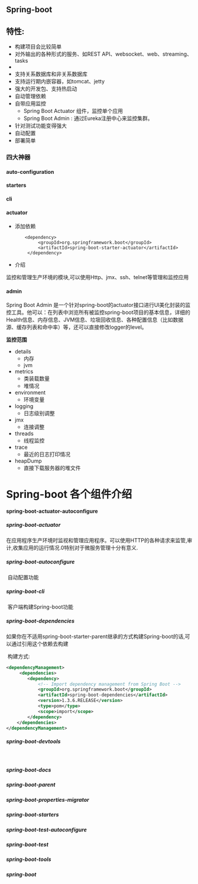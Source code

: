 ## Spring-boot

##  特性:

- 构建项目会比较简单
- 对外输出的各种形式的服务、如REST API、websocket、web、streaming、tasks
- <!--非常简洁的安全策略-->
- 支持关系数据库和非关系数据库
- 支持运行期内嵌容器，如tomcat、jetty
- 强大的开发包、支持热启动
- 自动管理依赖
- 自带应用监控
  - Spring Boot Actuator 组件，监控单个应用
  - Spring Boot Admin : 通过Eureka注册中心来监控集群。
- 针对测试功能变得强大
- 自动配置
- 部署简单









### 四大神器

#### auto-configuration



#### starters





#### cli



#### actuator

- 添加依赖

```
       <dependency>
            <groupId>org.springframework.boot</groupId>
            <artifactId>spring-boot-starter-actuator</artifactId>
        </dependency>
```

- 介绍

监控和管理生产环境的模块,可以使用Http、jmx、ssh、telnet等管理和监控应用



#### admin

Spring Boot Admin 是一个针对spring-boot的actuator接口进行UI美化封装的监控工具。他可以：在列表中浏览所有被监控spring-boot项目的基本信息，详细的Health信息、内存信息、JVM信息、垃圾回收信息、各种配置信息（比如数据源、缓存列表和命中率）等，还可以直接修改logger的level。

**监控范围**

- details
  - 内存
  - jvm
- metrics
  - 类装载数量
  - 堆情况
- environment
  - 环境变量
- logging
  - 日志级别调整
- jmx
  - 连接调整
- threads
  - 线程监控
- trace
  - 最近的日志打印情况
- heapDump
  - 直接下载服务器的堆文件







# Spring-boot 各个组件介绍

####  spring-boot-actuator-autoconfigure



##### spring-boot-actuator

​	在应用程序生产环境时监视和管理应用程序。可以使用HTTP的各种请求来监管,审计,收集应用的运行情况.0特别对于微服务管理十分有意义. 

##### spring-boot-autoconfigure

​	自动配置功能

##### spring-boot-cli

​	客户端构建Spring-boot功能

##### spring-boot-dependencies

​	如果你在不适用spring-boot-starter-parent继承的方式构建Spring-boot的话,可以通过引用这个依赖去构建

​	构建方式:

```xml
<dependencyManagement>
     <dependencies>
        <dependency>
            <!-- Import dependency management from Spring Boot -->
            <groupId>org.springframework.boot</groupId>
            <artifactId>spring-boot-dependencies</artifactId>
            <version>1.3.6.RELEASE</version>
            <type>pom</type>
            <scope>import</scope>
        </dependency>
    </dependencies>
</dependencyManagement>
```



##### spring-boot-devtools

​	

##### spring-boot-docs



##### spring-boot-parent



##### spring-boot-properties-migrator



##### spring-boot-starters



##### spring-boot-test-autoconfigure



##### spring-boot-test



##### spring-boot-tools



##### spring-boot